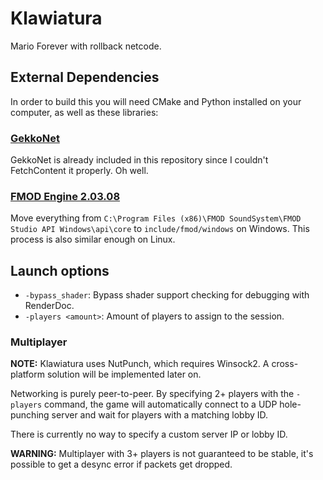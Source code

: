 # Klawiatura

Mario Forever with rollback netcode.

## External Dependencies

In order to build this you will need CMake and Python installed on your
computer, as well as these libraries:

### [GekkoNet](https://github.com/HeatXD/GekkoNet)

GekkoNet is already included in this repository since I couldn't FetchContent it properly. Oh well.

### [FMOD Engine 2.03.08](https://www.fmod.com/download#fmodengine)

Move everything from `C:\Program Files (x86)\FMOD SoundSystem\FMOD Studio API Windows\api\core`
to `include/fmod/windows` on Windows. This process is also similar enough on Linux.

## Launch options

-   `-bypass_shader`: Bypass shader support checking for debugging with RenderDoc.
-   `-players <amount>`: Amount of players to assign to the session.

### Multiplayer

**NOTE:** Klawiatura uses NutPunch, which requires Winsock2. A cross-platform
solution will be implemented later on.

Networking is purely peer-to-peer. By specifying 2+ players with the `-players`
command, the game will automatically connect to a UDP hole-punching server and
wait for players with a matching lobby ID.

There is currently no way to specify a custom server IP or lobby ID.

**WARNING:** Multiplayer with 3+ players is not guaranteed to be stable, it's
possible to get a desync error if packets get dropped.
